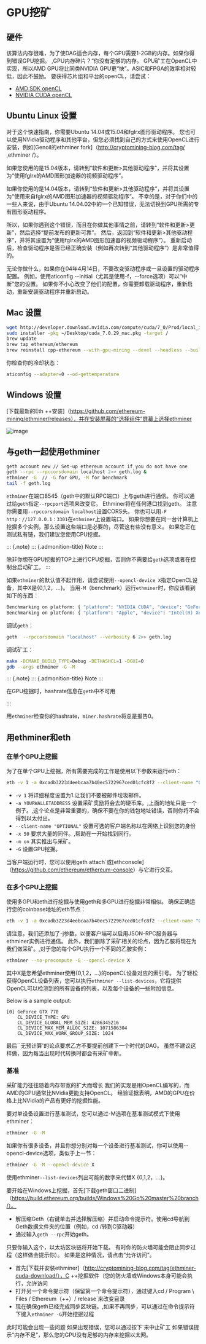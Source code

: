 # GPU挖矿

## 硬件

该算法内存很难，为了使DAG适合内存，每个GPU需要1-2GB的内存。如果你得到错误GPU挖掘。 ,GPU内存碎片？“你没有足够的内存。
GPU矿工在OpenCL中实现，所以AMD GPU将比同类NVIDIA GPU更“快”。ASIC和FPGA的效率相对较低，因此不鼓励。
要获得芯片组和平台的openCL，请尝试：

- [AMD SDK openCL](http://developer.amd.com/tools-and-sdks/opencl-zone/amd-accelerated-parallel-processing-app-sdk)
- [NVIDIA CUDA openCL](https://developer.nvidia.com/cuda-downloads)

## Ubuntu Linux 设置

对于这个快速指南，你需要Ubuntu 14.04或15.04和fglrx图形驱动程序。
您也可以使用NVidia驱动程序和其他平台，但您必须找到自己的方式来使用OpenCL进行安装，例如[Genoil的ethminer fork]（http://cryptomining-blog.com/tag/ ,ethminer /）。

如果您使用的是15.04版本，请转到“软件和更新>其他驱动程序”，并将其设置为“使用fglrx的AMD图形加速器的视频驱动程序”。

如果你使用的是14.04版本，请转到“软件和更新>其他驱动程序”，并将其设置为“使用来自fglrx的AMD图形加速器的视频驱动程序”。
不幸的是，对于你们中的一些人来说，由于Ubuntu 14.04.02中的一个已知错误，无法切换到GPU所需的专有图形驱动程序。

所以，如果你遇到这个错误，而且在你做其他事情之前，请转到“软件和更新>更新”，然后选择“提前发布的更新可靠”。
然后，返回到“软件和更新>其他驱动程序”，并将其设置为“使用fglrx的AMD图形加速器的视频驱动程序”）。
重新启动后，检查驱动程序是否已经正确安装（例如再次转到“其他驱动程序”）是非常值得的。

无论你做什么，如果你在04年4月14日，不要改变驱动程序或一旦设置的驱动程序配置。
例如，使用aticonfig --initial（尤其是使用-f，--force选项）可以“中断”您的设置。
如果你不小心改变了他们的配置，你需要卸载驱动程序，重新启动，重新安装驱动程序并重新启动。

## Mac 设置

```bash
wget http://developer.download.nvidia.com/compute/cuda/7_0/Prod/local_installers/cuda_7.0.29_mac.pkg
sudo installer -pkg ~/Desktop/cuda_7.0.29_mac.pkg -target /
brew update
brew tap ethereum/ethereum
brew reinstall cpp-ethereum --with-gpu-mining --devel --headless --build-from-source
```

你检查你的冷却状态：

```bash
aticonfig --adapter=0 --od-gettemperature
```

## Windows 设置

[下载最新的Eth ++安装]（https://github.com/ethereum-mining/ethminer/releases），并在安装屏幕的“选择组件”屏幕上选择ethminer

![image](img/eth_miner_setup.png)

## 与geth一起使用ethminer

```bash
geth account new // Set-up ethereum account if you do not have one
geth --rpc --rpccorsdomain localhost 2>> geth.log &
ethminer -G  // -G for GPU, -M for benchmark
tail -f geth.log
```

`ethminer`在端口8545（geth中的默认RPC端口）上与geth进行通信。
你可以通过给`geth`指定`--rpcport`选项来改变它。
Ethminer将在任何港口找到geth。
注意你需要用`--rpccorsdomain localhost`设置CORS头。
你也可以用`-F http：//127.0.0.1：3301`在`ethminer`上设置端口。
如果你想要在同一台计算机上挖掘多个实例，那么设置这些端口是必要的，尽管这有些没有意义。
如果您正在测试私有链，我们建议您使用CPU挖掘。

::: {.note}
::: {.admonition-title}
Note
:::

除非你想在GPU挖掘的TOP上进行CPU挖掘，否则你不需要给`geth`选项或者在控制台启动矿工。
:::

如果`ethminer`的默认值不起作用，请尝试使用`--opencl-device X`指定OpenCL设备，其中X是{0,1,2，...}。
当用`-M`（benchmark）运行`ethminer`时，你应该看到如下的东西：

```bash
Benchmarking on platform: { "platform": "NVIDIA CUDA", "device": "GeForce GTX 750 Ti", "version": "OpenCL 1.1 CUDA" }
Benchmarking on platform: { "platform": "Apple", "device": "Intel(R) Xeon(R) CPU E5-1620 v2 @ 3.70GHz", "version": "OpenCL 1.2 " }
```

调试`geth`：

```bash
geth  --rpccorsdomain "localhost" --verbosity 6 2>> geth.log
```

调试矿工：

```bash
make -DCMAKE_BUILD_TYPE=Debug -DETHASHCL=1 -DGUI=0
gdb --args ethminer -G -M
```

::: {.note}
::: {.admonition-title}
Note
:::

在GPU挖掘时，hashrate信息在`geth`中不可用

:::

用`ethminer`检查你的hashrate，`miner.hashrate`将总是报告0。

## 用ethminer和eth

### 在单个GPU上挖掘

为了在单个GPU上挖掘，所有需要完成的工作是使用以下参数来运行eth：

```bash
eth -v 1 -a 0xcadb3223d4eebcaa7b40ec5722967ced01cfc8f2 --client-name "OPTIONALNAMEHERE" -x 50 -m on -G
```

- `-v 1` 将详细程度设置为1.让我们不要被邮件垃圾邮件。
- `-a YOURWALLETADDRESS` 设置采矿奖励将会去的硬币库。,上面的地址只是一个例子。,这个论点是非常重要的，确保不要在你的钱包地址错误，否则你将不会得到以太付出。
- `--client-name "OPTIONAL"` 设置可选的客户端名称以在网络上识别您的身份
- `-x 50` 要求大量的同伴。,帮助在一开始找到同行。
- `-m on` 其实推出与采矿。
- `-G` 设置GPU挖掘。

当客户端运行时，您可以使用geth attach`或[ethconsole]（<https://github.com/ethereum/ethereum-console>）与它进行交互。

### 在多个GPU上挖掘

使用多GPU和eth进行挖掘与使用geth和多GPU进行挖掘非常相似。
确保正确运行您的coinbase地址的eth节点：

```bash
eth -v 1 -a 0xcadb3223d4eebcaa7b40ec5722967ced01cfc8f2 --client-name "OPTIONALNAMEHERE" -x 50 -j
```

请注意，我们还添加了-j参数，以便客户端可以启用JSON-RPC服务器与ethminer实例进行通信。
此外，我们删除了采矿相关的论点，因为乙胺将现在为我们做采矿。,对于您的每个GPU执行一个不同的乙胺实例：

```bash
ethminer --no-precompute -G --opencl-device X
```

其中X是您希望ethminer使用{0,1,2，...}的openCL设备对应的索引号。
为了轻松获得OpenCL设备列表，您可以执行`ethminer --list-devices`，它将提供OpenCL可以检测到的所有设备的列表，以及每个设备的一些附加信息。

Below is a sample output:

```console
[0] GeForce GTX 770
    CL_DEVICE_TYPE: GPU
    CL_DEVICE_GLOBAL_MEM_SIZE: 4286345216
    CL_DEVICE_MAX_MEM_ALLOC_SIZE: 1071586304
    CL_DEVICE_MAX_WORK_GROUP_SIZE: 1024
```

最后``无预计算'的论点要求乙方不要提前创建下一个时代的DAG。
虽然不建议这样做，因为每当出现时代转换时都会有采矿中断。

### 基准

采矿能力往往随着内存带宽的扩大而增长
我们的实现是用OpenCL编写的，而AMD的GPU通常比NVidia更能支持OpenCL。
经验证据表明，AMD的GPU在价格上比NVidia的产品有更好的挖掘性能。

要对单设备设置进行基准测试，您可以通过-M选项在基准测试模式下使用ethminer：

```bash
ethminer -G -M
```

如果你有很多设备，并且你想分别对每一个设备进行基准测试，你可以使用--opencl-device选项，类似于上一节：

```bash
ethminer -G -M --opencl-device X
```

使用ethminer`--list-devices`列出可能的数字来代替X {0,1,2，...}。

要开始在Windows上挖掘，首先[下载geth窗口二进制]（https://build.ethereum.org/builds/Windows%20Go%20master%20branch/）。

- 解压缩Geth（右键单击并选择解压缩）并启动命令提示符。使用cd导航到Geth数据文件夹的位置（例如，cd /转到C驱动器）
- 通过输入`geth --rpc`开始geth。

只要你输入这个，以太坊区块链将开始下载。
有时你的防火墙可能会阻止同步过程（这样做会提示你）。
如果是这种情况，请点击“允许访问”。

- 首先[下载并安装ethminer]（http://cryptomining-blog.com/tag/ethminer-cuda-download/），C ++挖掘软件（您的防火墙或Windows本身可能会执行，允许访问
- 打开另一个命令提示符（保留第一个命令提示符），通过键入cd / Program \ Files / Ethereum（++）/ release`来改变目录
- 现在确保geth已经完成同步区块链。,如果不再同步，可以通过在命令提示符下键入`ethminer -G`开始挖掘过程

此时可能会出现一些问题
如果出现错误，您可以通过按下`来中止矿工
如果错误提示“内存不足”，那么您的GPU没有足够的内存来挖掘以太网。